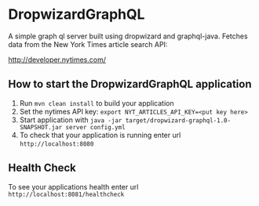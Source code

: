 # DropwizardGraphQL

A simple graph ql server built using dropwizard and graphql-java.  Fetches data from the New York Times article search API:

http://developer.nytimes.com/

How to start the DropwizardGraphQL application
---

1. Run `mvn clean install` to build your application
1. Set the nytimes API key: `export NYT_ARTICLES_API_KEY=<put key here>`
1. Start application with `java -jar target/dropwizard-graphql-1.0-SNAPSHOT.jar server config.yml`
1. To check that your application is running enter url `http://localhost:8080`

Health Check
---

To see your applications health enter url `http://localhost:8081/healthcheck`
